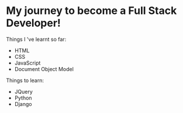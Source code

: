 # My journey to become a Full Stack Developer!

Things I 've learnt so far:

- HTML
- CSS
- JavaScript
- Document Object Model

Things to learn:

- JQuery
- Python
- Django

